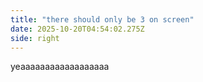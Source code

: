 ```yaml
---
title: "there should only be 3 on screen"
date: 2025-10-20T04:54:02.275Z
side: right
---
```


yeaaaaaaaaaaaaaaaaaa

